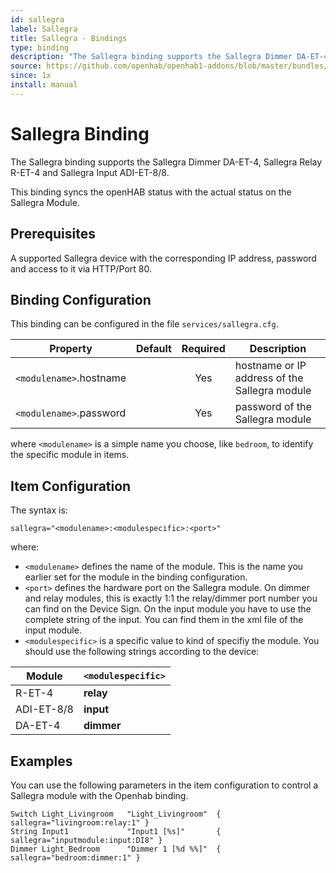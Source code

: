 ```yaml
---
id: sallegra
label: Sallegra
title: Sallegra - Bindings
type: binding
description: "The Sallegra binding supports the Sallegra Dimmer DA-ET-4, Sallegra Relay R-ET-4 and Sallegra Input ADI-ET-8/8."
source: https://github.com/openhab/openhab1-addons/blob/master/bundles/binding/org.openhab.binding.sallegra/README.md
since: 1x
install: manual
---
```


<!-- Attention authors: Do not edit directly. Please add your changes to the appropriate source repository -->


# Sallegra Binding

The Sallegra binding supports the Sallegra Dimmer DA-ET-4, Sallegra Relay R-ET-4 and Sallegra Input ADI-ET-8/8.

This binding syncs the openHAB status with the actual status on the Sallegra Module.

## Prerequisites

A supported Sallegra device with the corresponding IP address, password and access to it via HTTP/Port 80.

## Binding Configuration

This binding can be configured in the file `services/sallegra.cfg`.

| Property | Default | Required | Description |
|----------|---------|:--------:|-------------|
| `<modulename>`.hostname | | Yes | hostname or IP address of the Sallegra module |
| `<modulename>`.password | | Yes | password of the Sallegra module |

where `<modulename>` is a simple name you choose, like `bedroom`, to identify the specific module in items.

## Item Configuration

The syntax is:

```
sallegra="<modulename>:<modulespecific>:<port>"
```

where:

* `<modulename>` defines the name of the module. This is the name you earlier set for the module in the binding configuration.
* `<port>` defines the hardware port on the Sallegra module.  On dimmer and relay modules, this is exactly 1:1 the relay/dimmer port number you can find on the Device Sign. On the input module you have to use the complete string of the input. You can find them in the xml file of the input module.
* `<modulespecific>` is a specific value to kind of specifiy the module. You should use the following strings according to the device:

| Module     | `<modulespecific>` |
|------------|--------------------|
| R-ET-4     | **relay** |
| ADI-ET-8/8 | **input** |
| DA-ET-4    | **dimmer** |


## Examples

You can use the following parameters in the item configuration to control a Sallegra module with the Openhab binding.

```
Switch Light_Livingroom   "Light_Livingroom"  { sallegra="livingroom:relay:1" }
String Input1             "Input1 [%s]"       { sallegra="inputmodule:input:DI8" }
Dimmer Light_Bedroom      "Dimmer 1 [%d %%]"  { sallegra="bedroom:dimmer:1" }
```

<DocPreviousVersions/>
<EditPageLink/>
